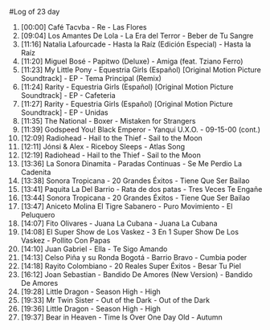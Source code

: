 #Log of 23 day

1. [00:00] Café Tacvba - Re - Las Flores
1. [09:04] Los Amantes De Lola - La Era del Terror - Beber de Tu Sangre
1. [11:16] Natalia Lafourcade - Hasta la Raíz (Edición Especial) - Hasta la Raíz
1. [11:20] Miguel Bosé - Papitwo (Deluxe) - Amiga (feat. Tziano Ferro)
1. [11:23] My Little Pony - Equestria Girls (Español) [Original Motion Picture Soundtrack] - EP - Tema Principal (Remix)
1. [11:24] Rarity - Equestria Girls (Español) [Original Motion Picture Soundtrack] - EP - Cafeteria
1. [11:27] Rarity - Equestria Girls (Español) [Original Motion Picture Soundtrack] - EP - Unidas
1. [11:35] The National - Boxer - Mistaken for Strangers
1. [11:39] Godspeed You! Black Emperor - Yanqui U.X.O. - 09-15-00 (cont.)
1. [12:09] Radiohead - Hail to the Thief - Sail to the Moon
1. [12:11] Jónsi & Alex - Riceboy Sleeps - Atlas Song
1. [12:19] Radiohead - Hail to the Thief - Sail to the Moon
1. [13:36] La Sonora Dinamita - Paradas Continuas - Se Me Perdio La Cadenita
1. [13:38] Sonora Tropicana - 20 Grandes Éxitos - Tiene Que Ser Bailao
1. [13:41] Paquita La Del Barrio - Rata de dos patas - Tres Veces Te Engañe
1. [13:44] Sonora Tropicana - 20 Grandes Éxitos - Tiene Que Ser Bailao
1. [13:47] Aniceto Molina El Tigre Sabanero - Puro Movimiento - El Peluquero
1. [14:07] Fito Olivares - Juana La Cubana - Juana La Cubana
1. [14:08] El Super Show de Los Vaskez - 3 En 1 Super Show De Los Vaskez - Pollito Con Papas
1. [14:10] Juan Gabriel - Ella - Te Sigo Amando
1. [14:13] Celso Piña y su Ronda Bogotá - Barrio Bravo - Cumbia poder
1. [14:18] Rayito Colombiano - 20 Reales Super Éxitos - Besar Tu Piel
1. [16:12] Joan Sebastian - Bandido De Amores (New Version) - Bandido De Amores
1. [19:28] Little Dragon - Season High - High
1. [19:33] Mr Twin Sister - Out of the Dark - Out of the Dark
1. [19:36] Little Dragon - Season High - High
1. [19:37] Bear in Heaven - Time Is Over One Day Old - Autumn
